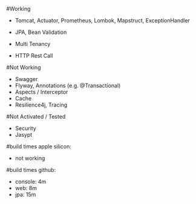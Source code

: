 #Working 
- Tomcat, Actuator, Prometheus, Lombok, Mapstruct, ExceptionHandler

- JPA, Bean Validation
  
- Multi Tenancy
- HTTP Rest Call

#Not Working
- Swagger
- Flyway, Annotations (e.g. @Transactional)
- Aspects / Interceptor
- Cache
- Resilience4j, Tracing

#Not Activated / Tested
- Security
- Jasypt

#build times apple silicon:
- not working

#build times github:
- console: 4m
- web: 8m
- jpa: 15m